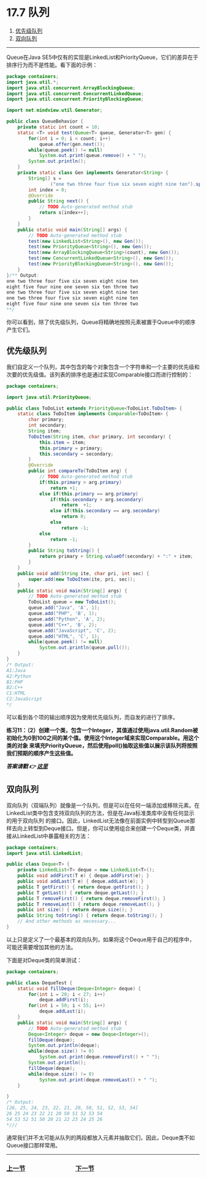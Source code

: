 # 17.7 队列
1. [优先级队列](17.7_Queue.md#优先级队列)
2. [双向队列](17.7_Queue.md#双向队列)
----
Queue在Java SE5中仅有的实现是LinkedList和PriorityQueue，它们的差异在于排序行为而不是性能。看下面的示例：
```java
package containers;
import java.util.*;  
import java.util.concurrent.ArrayBlockingQueue;  
import java.util.concurrent.ConcurrentLinkedQueue;  
import java.util.concurrent.PriorityBlockingQueue;  

import net.mindview.util.Generator;

public class QueueBehavior {  
    private static int count = 10;  
    static <T> void test(Queue<T> queue, Generator<T> gen) {  
    	for(int i = 0; i < count; i++)  
    		queue.offer(gen.next());  
    	while(queue.peek() != null)  
    	    System.out.print(queue.remove() + " ");  
    	System.out.println();  
    }  
    private static class Gen implements Generator<String> {  
    	String[] s =   
    			("one two three four five six seven eight nine ten").split(" ");  
    	int index = 0;  
    	@Override  
    	public String next() {  
    		// TODO Auto-generated method stub  
    		return s[index++];  
    	}  
    }  
	public static void main(String[] args) {  
		// TODO Auto-generated method stub  
		test(new LinkedList<String>(), new Gen());  
		test(new PriorityQueue<String>(), new Gen());  
		test(new ArrayBlockingQueue<String>(count), new Gen());  
		test(new ConcurrentLinkedQueue<String>(), new Gen());  
		test(new PriorityBlockingQueue<String>(), new Gen());  
	}  
}/** Output:
one two three four five six seven eight nine ten 
eight five four nine one seven six ten three two 
one two three four five six seven eight nine ten 
one two three four five six seven eight nine ten 
eight five four nine one seven six ten three two 
**/
```
你可以看到，除了优先级队列，Queue将精确地按照元素被置于Queue中的顺序产生它们。

## 优先级队列
我们自定义一个队列，其中包含的每个对象包含一个字符串和一个主要的优先级和次要的优先级值。该列表的排序也是通过实现Comparable接口而进行控制的：
```java
package containers;

import java.util.PriorityQueue;

public class ToDoList extends PriorityQueue<ToDoList.ToDoItem> {
    static class ToDoItem implements Comparable<ToDoItem> {
    	char primary;
    	int secondary;
    	String item;
    	ToDoItem(String item, char primary, int secondary) {
    		this.item = item;
    		this.primary = primary;
    		this.secondary = secondary;
    	}
		@Override
		public int compareTo(ToDoItem arg) {
			// TODO Auto-generated method stub
			if(this.primary > arg.primary)
				return +1;
			else if(this.primary == arg.primary)
				if(this.secondary > arg.secondary)
					return  +1;
				else if(this.secondary == arg.secondary)
					return 0;
				else
					return -1;
			else
     			return -1;
		}
		public String toString() {
			return primary + String.valueOf(secondary) + ":" + item;
		}
    }
    public void add(String ite, char pri, int sec) {
    	super.add(new ToDoItem(ite, pri, sec));
    }
	public static void main(String[] args) {
		// TODO Auto-generated method stub
        ToDoList queue = new ToDoList();
        queue.add("Java", 'A', 1);
        queue.add("PHP", 'B', 1);
        queue.add("Python", 'A', 2);
        queue.add("C++", 'B', 2);
        queue.add("JavaScript", 'C', 2);
        queue.add("HTML", 'C', 1);
        while(queue.peek() != null)
        	System.out.println(queue.poll());
	}
}
/* Output:
A1:Java
A2:Python
B1:PHP
B2:C++
C1:HTML
C2:JavaScript
*/
```
可以看到各个项的输出顺序因为使用优先级队列，而自发的进行了排序。

**练习11：（2）创建一个类，包含一个Integer，其值通过使用java.util.Random被初始化为0到100之间的某个值。使用这个Integer域来实现Comparable。用这个类的对象
来填充PriorityQueue，然后使用poll()抽取这些值以展示该队列将按照我们预期的顺序产生这些值。**

***答案请戳 :point_right: [这里](solutions/Ex11.md)***

## 双向队列
双向队列（双端队列）就像是一个队列，但是可以在任何一端添加或移除元素。在LinkedList类中包含支持双向队列的方法，但是在Java标准类库中没有任何显示的用于双向队列
的接口。因此，LinkedList无法像在前面实例中转型到Queue那样去向上转型到Deque接口。但是，你可以使用组合来创建一个Deque类，并直接从LinkedList中暴露相关的方法：

```java
package containers;
import java.util.LinkedList;

public class Deque<T> {
    private LinkedList<T> deque = new LinkedList<T>();
	public void addFirst(T e) { deque.addFirst(e); }
	public void addLast(T e) { deque.addLast(e); }
    public T getFirst() { return deque.getFirst(); }
    public T getLast() { return deque.getLast(); }
    public T removeFirst() { return deque.removeFirst(); }
    public T removeLast() { return deque.removeLast(); }
    public int size() { return deque.size(); }
    public String toString() { return deque.toString(); }
    // And other methods as necessary...
}
```
以上只是定义了一个最基本的双向队列，如果将这个Deque用于自己的程序中，可能还需要增加其他的方法。  

下面是对Deque类的简单测试：  
```java
package containers;

public class DequeTest {
    static void fillDeque(Deque<Integer> deque) {
    	for(int i = 20; i < 27; i++)
    		deque.addFirst(i);
    	for(int i = 50; i < 55; i++)
    		deque.addLast(i);
    }
	public static void main(String[] args) {
		// TODO Auto-generated method stub
        Deque<Integer> deque = new Deque<Integer>();
		fillDeque(deque);
		System.out.println(deque);
		while(deque.size() != 0)
			System.out.print(deque.removeFirst() + " ");
		System.out.println();
		fillDeque(deque);
		while(deque.size() != 0)
			System.out.print(deque.removeLast() + " ");
	}

}
/* Output:
[26, 25, 24, 23, 22, 21, 20, 50, 51, 52, 53, 54]
26 25 24 23 22 21 20 50 51 52 53 54 
54 53 52 51 50 20 21 22 23 24 25 26 
*///
```
通常我们并不太可能从队列的两段都放入元素并抽取它们，因此，Deque类不如Queue接口那样常用。

---
### [上一节](17.6_Set_and_Storage_sequence.md)　　　　　　　　[下一节](17.8_Understanding_Maps.md)

